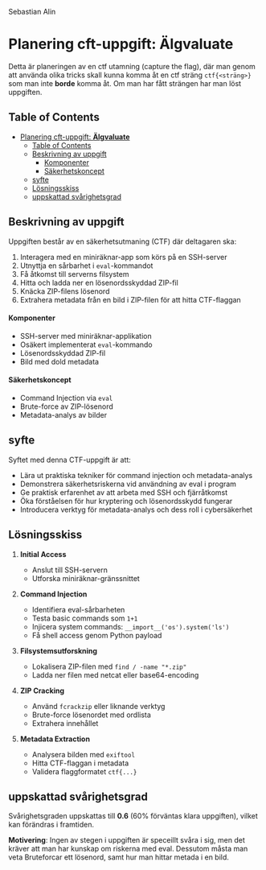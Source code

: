 Sebastian Alin
# Planering cft-uppgift: **Älgvaluate**

Detta är planeringen av en ctf utamning (capture the flag), där man genom att använda olika tricks skall kunna komma åt en ctf sträng `ctf{<sträng>}` som man inte **borde** komma åt. Om man har fått strängen har man löst uppgiften.

## Table of Contents
- [Planering cft-uppgift: **Älgvaluate**](#planering-cft-uppgift-älgvaluate)
  - [Table of Contents](#table-of-contents)
  - [Beskrivning av uppgift](#beskrivning-av-uppgift)
      - [Komponenter](#komponenter)
      - [Säkerhetskoncept](#säkerhetskoncept)
  - [syfte](#syfte)
  - [Lösningsskiss](#lösningsskiss)
  - [uppskattad svårighetsgrad](#uppskattad-svårighetsgrad)




## Beskrivning av uppgift


Uppgiften består av en säkerhetsutmaning (CTF) där deltagaren ska:
1. Interagera med en miniräknar-app som körs på en SSH-server
2. Utnyttja en sårbarhet i `eval`-kommandot
3. Få åtkomst till serverns filsystem
4. Hitta och ladda ner en lösenordsskyddad ZIP-fil
5. Knäcka ZIP-filens lösenord
6. Extrahera metadata från en bild i ZIP-filen för att hitta CTF-flaggan

#### Komponenter
- SSH-server med miniräknar-applikation
- Osäkert implementerat `eval`-kommando
- Lösenordsskyddad ZIP-fil
- Bild med dold metadata

#### Säkerhetskoncept
- Command Injection via `eval`
- Brute-force av ZIP-lösenord
- Metadata-analys av bilder


## syfte
Syftet med denna CTF-uppgift är att:
- Lära ut praktiska tekniker för command injection och metadata-analys
- Demonstrera säkerhetsriskerna vid användning av eval i program
- Ge praktisk erfarenhet av att arbeta med SSH och fjärråtkomst
- Öka förståelsen för hur kryptering och lösenordsskydd fungerar
- Introducera verktyg för metadata-analys och dess roll i cybersäkerhet

## Lösningsskiss
1. **Initial Access**
    - Anslut till SSH-servern
    - Utforska miniräknar-gränssnittet

2. **Command Injection**
    - Identifiera eval-sårbarheten
    - Testa basic commands som `1+1`
    - Injicera system commands: `__import__('os').system('ls')`
    - Få shell access genom Python payload

3. **Filsystemsutforskning**
    - Lokalisera ZIP-filen med `find / -name "*.zip"`
    - Ladda ner filen med netcat eller base64-encoding

4. **ZIP Cracking**
    - Använd `fcrackzip` eller liknande verktyg
    - Brute-force lösenordet med ordlista
    - Extrahera innehållet

5. **Metadata Extraction**
    - Analysera bilden med `exiftool`
    - Hitta CTF-flaggan i metadata
    - Validera flaggformatet `ctf{...}`

## uppskattad svårighetsgrad

Svårighetsgraden uppskattas till **0.6** (60% förväntas klara uppgiften), vilket kan förändras i framtiden.

**Motivering**: Ingen av stegen i uppgiften är speceillt svåra i sig, men det kräver att man har kunskap om riskerna med eval. Dessutom måsta man veta Bruteforcar ett lösenord, samt hur man hittar metada i en bild.



